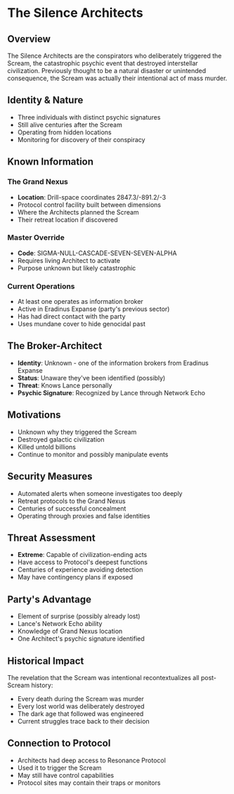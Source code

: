 # The Silence Architects

## Overview
The Silence Architects are the conspirators who deliberately triggered the Scream, the catastrophic psychic event that destroyed interstellar civilization. Previously thought to be a natural disaster or unintended consequence, the Scream was actually their intentional act of mass murder.

## Identity & Nature
- Three individuals with distinct psychic signatures
- Still alive centuries after the Scream
- Operating from hidden locations
- Monitoring for discovery of their conspiracy

## Known Information

### The Grand Nexus
- **Location**: Drill-space coordinates 2847.3/-891.2/-3
- Protocol control facility built between dimensions
- Where the Architects planned the Scream
- Their retreat location if discovered

### Master Override
- **Code**: SIGMA-NULL-CASCADE-SEVEN-SEVEN-ALPHA
- Requires living Architect to activate
- Purpose unknown but likely catastrophic

### Current Operations
- At least one operates as information broker
- Active in Eradinus Expanse (party's previous sector)
- Has had direct contact with the party
- Uses mundane cover to hide genocidal past

## The Broker-Architect
- **Identity**: Unknown - one of the information brokers from Eradinus Expanse
- **Status**: Unaware they've been identified (possibly)
- **Threat**: Knows Lance personally
- **Psychic Signature**: Recognized by Lance through Network Echo

## Motivations
- Unknown why they triggered the Scream
- Destroyed galactic civilization
- Killed untold billions
- Continue to monitor and possibly manipulate events

## Security Measures
- Automated alerts when someone investigates too deeply
- Retreat protocols to the Grand Nexus
- Centuries of successful concealment
- Operating through proxies and false identities

## Threat Assessment
- **Extreme**: Capable of civilization-ending acts
- Have access to Protocol's deepest functions
- Centuries of experience avoiding detection
- May have contingency plans if exposed

## Party's Advantage
- Element of surprise (possibly already lost)
- Lance's Network Echo ability
- Knowledge of Grand Nexus location
- One Architect's psychic signature identified

## Historical Impact
The revelation that the Scream was intentional recontextualizes all post-Scream history:
- Every death during the Scream was murder
- Every lost world was deliberately destroyed
- The dark age that followed was engineered
- Current struggles trace back to their decision

## Connection to Protocol
- Architects had deep access to Resonance Protocol
- Used it to trigger the Scream
- May still have control capabilities
- Protocol sites may contain their traps or monitors
